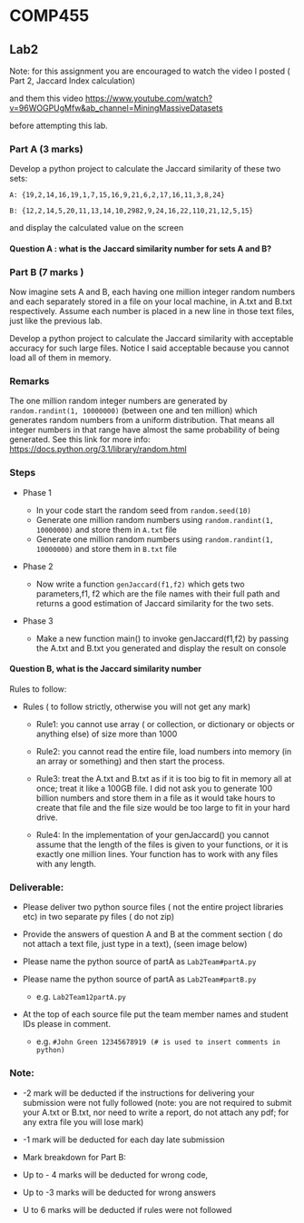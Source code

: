 # COMP455

## Lab2


Note: for this assignment you are encouraged to watch the video I posted ( Part 2, Jaccard Index calculation) 

and them this video https://www.youtube.com/watch?v=96WOGPUgMfw&ab_channel=MiningMassiveDatasets 

before attempting this lab.

### Part A (3 marks)

Develop a python project to calculate the Jaccard similarity of these two sets:

 

`A: {19,2,14,16,19,1,7,15,16,9,21,6,2,17,16,11,3,8,24}`

`B: {12,2,14,5,20,11,13,14,10,2982,9,24,16,22,110,21,12,5,15}`

and display the calculated value on the screen 

#### Question A : what is the Jaccard similarity number for sets A and B?

 

### Part B (7 marks )

Now imagine sets A and B, each having one million integer random numbers and each separately stored in a file on your local machine, in A.txt and B.txt respectively. Assume each number is placed in a new line in those text files, just like the previous lab. 

Develop a python project to calculate the Jaccard similarity with acceptable accuracy for such large files.  Notice I said acceptable because you cannot load all of them in memory. 

 
### Remarks

The one million random integer numbers are generated by `random.randint(1, 10000000)` (between one and ten million) which generates random numbers from a uniform distribution. That means all integer numbers in that range have almost the same probability of being generated. See this link for more info: https://docs.python.org/3.1/library/random.html    
### Steps
 - Phase 1
   - In your code start the random seed from `random.seed(10)`
   - Generate one million random numbers using `random.randint(1, 10000000)` and store them in `A.txt` file 
   - Generate one million random numbers using `random.randint(1, 10000000)` and store them in `B.txt` file

 
 - Phase 2
   - Now write a function `genJaccard(f1,f2)` which gets two parameters,f1, f2 which are the file names with their full path and returns a good estimation of Jaccard similarity for the two sets.

 
 - Phase 3

   - Make a new function main() to invoke  genJaccard(f1,f2) by passing the A.txt and B.txt you generated and display the result on console  

#### Question B, what is the Jaccard similarity number 
Rules to follow: 

 

 - Rules ( to follow strictly, otherwise you will not get any mark)

    - Rule1: you cannot use array ( or collection, or dictionary or objects or anything else) of size more than 1000 

    - Rule2: you cannot read the entire file, load numbers into memory (in an array or something) and then start the process.

    - Rule3: treat the A.txt and B.txt as if it is too big to fit in memory all at once; treat it like a 100GB file. I did not ask you to generate 100 billion numbers and store them in a file as it would take hours to create that file and the file size would be too large to fit in your hard drive. 

    - Rule4: In the implementation of your genJaccard() you cannot assume that the length of the files is given to your functions, or it is exactly one million lines. Your function has to work with any files with any length. 

 

  

 

### Deliverable:

 - Please deliver two python source files ( not the entire project libraries etc) in two separate py files ( do not zip)

 - Provide the answers of question A and B at the comment section ( do not attach a text file, just type in a text), (seen image below)  

 - Please name the python source of partA as `Lab2Team#partA.py`

 - Please name the python source of partA as `Lab2Team#partB.py`
   - e.g.  `Lab2Team12partA.py`

 - At the top of each source file put the team member names and student IDs please in comment.
   - e.g. `#John Green 12345678919 (# is used to insert comments in python)`

### Note:

 * -2 mark will be deducted if the instructions for delivering your submission were not fully followed (note: you are not required to submit your A.txt or B.txt, nor need to write a report, do not attach any pdf; for any extra file you will lose mark)

 * -1 mark will be deducted for each day late submission 

 * Mark breakdown for Part B:

 * Up to - 4 marks will be deducted for wrong code,

 * Up to -3 marks will be deducted for wrong answers 

 * U to 6 marks will be deducted if rules were not followed
